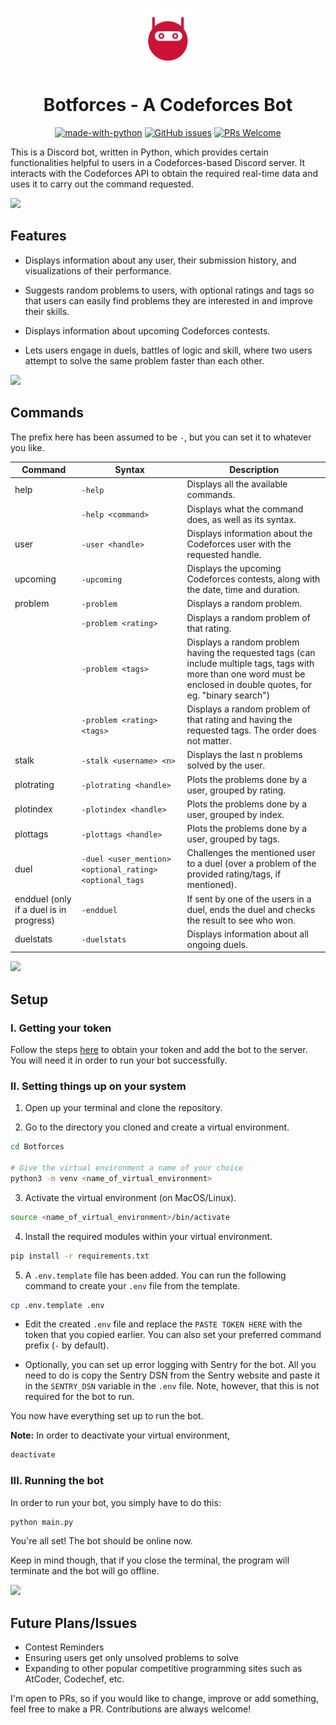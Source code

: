 <p align="center">
<img style="width: 10vw" src="assets/img/logo.png">
</p>

<div align="center">

# Botforces - A Codeforces Bot

[![made-with-python](https://img.shields.io/badge/Made%20with-Python-red.svg)](https://www.python.org/)
[![GitHub issues](https://img.shields.io/github/issues/coniferousdyer/Botforces)](https://github.com/coniferousdyer/Botforces/issues)
[![PRs Welcome](https://img.shields.io/badge/PRs-welcome-blue.svg?style=flat-square)](http://makeapullrequest.com) 

</div>

This is a Discord bot, written in Python, which provides certain functionalities helpful to users in a Codeforces-based Discord server. It interacts with the Codeforces API to obtain the required real-time data and uses it to carry out the command requested.

<img src="https://raw.githubusercontent.com/andreasbm/readme/master/assets/lines/fire.png"><br>

## Features

* Displays information about any user, their submission history, and visualizations of their performance.

* Suggests random problems to users, with optional ratings and tags so that users can easily find problems they are interested in and improve their skills.

* Displays information about upcoming Codeforces contests.

* Lets users engage in duels, battles of logic and skill, where two users attempt to solve the same problem faster than each other.

<img src="https://raw.githubusercontent.com/andreasbm/readme/master/assets/lines/fire.png"><br>

## Commands

The prefix here has been assumed to be `-`, but you can set it to whatever you like.

|Command|Syntax|Description|
|-------|------|-----------|
|help|`-help`|Displays all the available commands.|
||`-help <command>`|Displays what the command does, as well as its syntax.
user|`-user <handle>`|Displays information about the Codeforces user with the requested handle.
|upcoming|`-upcoming`|Displays the upcoming Codeforces contests, along with the date, time and duration.
|problem|`-problem`|Displays a random problem.
||`-problem <rating>`|Displays a random problem of that rating.
||`-problem <tags>`|Displays a random problem having the requested tags (can include multiple tags, tags with more than one word must be enclosed in double quotes, for eg. "binary search")
||`-problem <rating> <tags>`|Displays a random problem of that rating and having the requested tags. The order does not matter.
|stalk|`-stalk <username> <n>`|Displays the last n problems solved by the user.
|plotrating|`-plotrating <handle>`|Plots the problems done by a user, grouped by rating.
|plotindex|`-plotindex <handle>`|Plots the problems done by a user, grouped by index.
|plottags|`-plottags <handle>`|Plots the problems done by a user, grouped by tags.
|duel|`-duel <user_mention> <optional_rating> <optional_tags`|Challenges the mentioned user to a duel (over a problem of the provided rating/tags, if mentioned).
|endduel (only if a duel is in progress)|`-endduel`|If sent by one of the users in a duel, ends the duel and checks the result to see who won.
|duelstats|`-duelstats`|Displays information about all ongoing duels.

<img src="https://raw.githubusercontent.com/andreasbm/readme/master/assets/lines/fire.png"><br>

## Setup

### I. Getting your token

Follow the steps <a href="https://github.com/reactiflux/discord-irc/wiki/Creating-a-discord-bot-&-getting-a-token">here</a> to obtain your token and add the bot to the server. You will need it in order to run your bot successfully.

### II. Setting things up on your system

1. Open up your terminal and clone the repository.

2. Go to the directory you cloned and create a virtual environment.

```bash
cd Botforces

# Give the virtual environment a name of your choice
python3 -m venv <name_of_virtual_environment>
```

3. Activate the virtual environment (on MacOS/Linux).

```bash
source <name_of_virtual_environment>/bin/activate
```

4. Install the required modules within your virtual environment.

```bash
pip install -r requirements.txt
```

5. A `.env.template` file has been added. You can run the following command to create your `.env` file from the template.
```bash
cp .env.template .env
```
* Edit the created `.env` file and replace the `PASTE TOKEN HERE` with the token that you copied earlier. You can also set your preferred command prefix (`-` by default).

* Optionally, you can set up error logging with Sentry for the bot. All you need to do is copy the Sentry DSN from the Sentry website and paste it in the `SENTRY_DSN` variable in the `.env` file. Note, however, that this is not required for the bot to run.

You now have everything set up to run the bot.

<b>Note:</b> In order to deactivate your virtual environment,

```bash
deactivate
```

### III. Running the bot

In order to run your bot, you simply have to do this:

```bash
python main.py
```

You're all set! The bot should be online now. 

Keep in mind though, that if you close the terminal, the program will terminate and the bot will go offline.

<img src="https://raw.githubusercontent.com/andreasbm/readme/master/assets/lines/fire.png"><br>

## Future Plans/Issues

* Contest Reminders
* Ensuring users get only unsolved problems to solve
* Expanding to other popular competitive programming sites such as AtCoder, Codechef, etc.

I'm open to PRs, so if you would like to change, improve or add something, feel free to make a PR. Contributions are always welcome!


